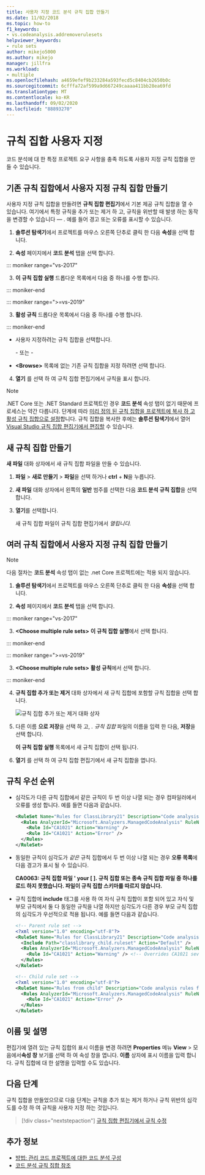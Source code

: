 ```yaml
---
title: 사용자 지정 코드 분석 규칙 집합 만들기
ms.date: 11/02/2018
ms.topic: how-to
f1_keywords:
- vs.codeanalysis.addremoverulesets
helpviewer_keywords:
- rule sets
author: mikejo5000
ms.author: mikejo
manager: jillfra
ms.workload:
- multiple
ms.openlocfilehash: a4659efef9b233284a593fecd5c8404cb2650b0c
ms.sourcegitcommit: 6cfffa72af599a9d667249caaaa411bb28ea69fd
ms.translationtype: MT
ms.contentlocale: ko-KR
ms.lasthandoff: 09/02/2020
ms.locfileid: "88893270"
---
```

# <a name="customize-a-rule-set"></a>규칙 집합 사용자 지정

코드 분석에 대 한 특정 프로젝트 요구 사항을 충족 하도록 사용자 지정 규칙 집합을 만들 수 있습니다.

## <a name="create-a-custom-rule-set-from-an-existing-rule-set"></a>기존 규칙 집합에서 사용자 지정 규칙 집합 만들기

사용자 지정 규칙 집합을 만들려면 **규칙 집합 편집기**에서 기본 제공 규칙 집합을 열 수 있습니다. 여기에서 특정 규칙을 추가 또는 제거 하 고, 규칙을 위반할 때 발생 하는 동작을 변경할 수 있습니다 &mdash; . 예를 들어 경고 또는 오류를 표시할 수 있습니다.

1. **솔루션 탐색기**에서 프로젝트를 마우스 오른쪽 단추로 클릭 한 다음 **속성**을 선택 합니다.

2. **속성** 페이지에서 **코드 분석** 탭을 선택 합니다.

::: moniker range="vs-2017"

3. **이 규칙 집합 실행** 드롭다운 목록에서 다음 중 하나를 수행 합니다.

::: moniker-end

::: moniker range=">=vs-2019"

3. **활성 규칙** 드롭다운 목록에서 다음 중 하나를 수행 합니다.

::: moniker-end

   - 사용자 지정하려는 규칙 집합을 선택합니다.

     \- 또는 -

   - **\<Browse>** 목록에 없는 기존 규칙 집합을 지정 하려면 선택 합니다.

4. **열기** 를 선택 하 여 규칙 집합 편집기에서 규칙을 표시 합니다.

> [!NOTE]
> .NET Core 또는 .NET Standard 프로젝트인 경우 **코드 분석** 속성 탭이 없기 때문에 프로세스는 약간 다릅니다. 단계에 따라 [미리 정의 된 규칙 집합을 프로젝트에 복사 하 고 활성 규칙 집합으로 설정](analyzer-rule-sets.md)합니다. 규칙 집합을 복사한 후에는 **솔루션 탐색기**에서 열어 [Visual Studio 규칙 집합 편집기에서 편집할](working-in-the-code-analysis-rule-set-editor.md) 수 있습니다.

## <a name="create-a-new-rule-set"></a>새 규칙 집합 만들기

**새 파일** 대화 상자에서 새 규칙 집합 파일을 만들 수 있습니다.

1. **파일**  >  **새로 만들기**  >  **파일**을 선택 하거나 **ctrl** + **N**을 누릅니다.

2. **새 파일** 대화 상자에서 왼쪽의 **일반** 범주를 선택한 다음 **코드 분석 규칙 집합**을 선택 합니다.

3. **열기**를 선택합니다.

   새 규칙 집합 파일이 규칙 집합 편집기에서 *열립니다.*

## <a name="create-a-custom-rule-set-from-multiple-rule-sets"></a>여러 규칙 집합에서 사용자 지정 규칙 집합 만들기

> [!NOTE]
> 다음 절차는 **코드 분석** 속성 탭이 없는 .net Core 프로젝트에는 적용 되지 않습니다.

1. **솔루션 탐색기**에서 프로젝트를 마우스 오른쪽 단추로 클릭 한 다음 **속성**을 선택 합니다.

2. **속성** 페이지에서 **코드 분석** 탭을 선택 합니다.

::: moniker range="vs-2017"

3. **\<Choose multiple rule sets>** **이 규칙 집합 실행**에서 선택 합니다.

::: moniker-end

::: moniker range=">=vs-2019"

3. **\<Choose multiple rule sets>** **활성 규칙**에서 선택 합니다.

::: moniker-end

4. **규칙 집합 추가 또는 제거** 대화 상자에서 새 규칙 집합에 포함할 규칙 집합을 선택 합니다.

   ![규칙 집합 추가 또는 제거 대화 상자](media/add-remove-rule-sets.png)

5. 다른 이름 **으로 저장**을 선택 하 고, *. 규칙 집합* 파일의 이름을 입력 한 다음, **저장**을 선택 합니다.

   **이 규칙 집합 실행** 목록에서 새 규칙 집합이 선택 됩니다.

6. **열기** 를 선택 하 여 규칙 집합 편집기에서 새 규칙 집합을 엽니다.

## <a name="rule-precedence"></a>규칙 우선 순위

- 심각도가 다른 규칙 집합에서 같은 규칙이 두 번 이상 나열 되는 경우 컴파일러에서 오류를 생성 합니다. 예를 들면 다음과 같습니다.

   ```xml
   <RuleSet Name="Rules for ClassLibrary21" Description="Code analysis rules for ClassLibrary21.csproj." ToolsVersion="15.0">
     <Rules AnalyzerId="Microsoft.Analyzers.ManagedCodeAnalysis" RuleNamespace="Microsoft.Rules.Managed">
       <Rule Id="CA1021" Action="Warning" />
       <Rule Id="CA1021" Action="Error" />
     </Rules>
   </RuleSet>
   ```

- 동일한 규칙이 심각도가 *같은* 규칙 집합에서 두 번 이상 나열 되는 경우 **오류 목록**에 다음 경고가 표시 될 수 있습니다.

   **CA0063: 규칙 집합 파일 ' your \[ ]. 규칙 집합 또는 종속 규칙 집합 파일 중 하나를 로드 하지 못했습니다. 파일이 규칙 집합 스키마를 따르지 않습니다.**

- 규칙 집합에 **include** 태그를 사용 하 여 자식 규칙 집합이 포함 되어 있고 자식 및 부모 규칙에서 둘 다 동일한 규칙을 나열 하지만 심각도가 다른 경우 부모 규칙 집합의 심각도가 우선적으로 적용 됩니다. 예를 들면 다음과 같습니다.

   ```xml
   <!-- Parent rule set -->
   <?xml version="1.0" encoding="utf-8"?>
   <RuleSet Name="Rules for ClassLibrary21" Description="Code analysis rules for ClassLibrary21.csproj." ToolsVersion="15.0">
     <Include Path="classlibrary_child.ruleset" Action="Default" />
     <Rules AnalyzerId="Microsoft.Analyzers.ManagedCodeAnalysis" RuleNamespace="Microsoft.Rules.Managed">
       <Rule Id="CA1021" Action="Warning" /> <!-- Overrides CA1021 severity from child rule set -->
     </Rules>
   </RuleSet>

   <!-- Child rule set -->
   <?xml version="1.0" encoding="utf-8"?>
   <RuleSet Name="Rules from child" Description="Code analysis rules from child." ToolsVersion="15.0">
     <Rules AnalyzerId="Microsoft.Analyzers.ManagedCodeAnalysis" RuleNamespace="Microsoft.Rules.Managed">
       <Rule Id="CA1021" Action="Error" />
     </Rules>
   </RuleSet>
   ```

## <a name="name-and-description"></a>이름 및 설명

편집기에 열려 있는 규칙 집합의 표시 이름을 변경 하려면 **Properties** 메뉴 **View**  >  모음에서**속성 창** 보기를 선택 하 여 속성 창을 엽니다. **이름** 상자에 표시 이름을 입력 합니다. 규칙 집합에 대 한 설명을 입력할 수도 있습니다.

## <a name="next-steps"></a>다음 단계

규칙 집합을 만들었으므로 다음 단계는 규칙을 추가 또는 제거 하거나 규칙 위반의 심각도를 수정 하 여 규칙을 사용자 지정 하는 것입니다.

> [!div class="nextstepaction"]
> [규칙 집합 편집기에서 규칙 수정](../code-quality/working-in-the-code-analysis-rule-set-editor.md)

## <a name="see-also"></a>추가 정보

- [방법: 관리 코드 프로젝트에 대한 코드 분석 구성](../code-quality/how-to-configure-code-analysis-for-a-managed-code-project.md)
- [코드 분석 규칙 집합 참조](../code-quality/rule-set-reference.md)
